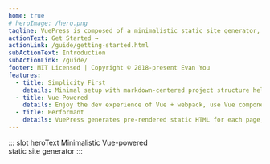 ```yaml
---
home: true
# heroImage: /hero.png
tagline: VuePress is composed of a minimalistic static site generator, and a default theme.
actionText: Get Started →
actionLink: /guide/getting-started.html
subActionText: Introduction
subActionLink: /guide/
footer: MIT Licensed | Copyright © 2018-present Evan You
features:
  - title: Simplicity First
    details: Minimal setup with markdown-centered project structure helps you focus on writing.
  - title: Vue-Powered
    details: Enjoy the dev experience of Vue + webpack, use Vue components in markdown, and develop custom themes with Vue.
  - title: Performant
    details: VuePress generates pre-rendered static HTML for each page, and runs as an SPA once a page is loaded.
---
```


::: slot heroText
Minimalistic <span class="gradient">Vue-powered</span> <br/> static site generator
:::